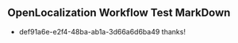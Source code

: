 ## OpenLocalization Workflow Test MarkDown
* def91a6e-e2f4-48ba-ab1a-3d66a6d6ba49 thanks!

<!--HONumber=Aug16_HO1-->


